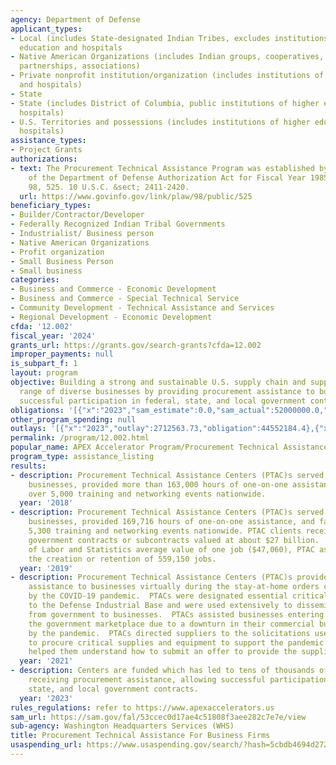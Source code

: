 ```yaml
---
agency: Department of Defense
applicant_types:
- Local (includes State-designated Indian Tribes, excludes institutions of higher
  education and hospitals
- Native American Organizations (includes Indian groups, cooperatives, corporations,
  partnerships, associations)
- Private nonprofit institution/organization (includes institutions of higher education
  and hospitals)
- State
- State (includes District of Columbia, public institutions of higher education and
  hospitals)
- U.S. Territories and possessions (includes institutions of higher education and
  hospitals)
assistance_types:
- Project Grants
authorizations:
- text: The Procurement Technical Assistance Program was established by section 1241
    of the Department of Defense Authorization Act for Fiscal Year 1985.. Pub. L.
    98, 525. 10 U.S.C. &sect; 2411-2420.
  url: https://www.govinfo.gov/link/plaw/98/public/525
beneficiary_types:
- Builder/Contractor/Developer
- Federally Recognized Indian Tribal Governments
- Industrialist/ Business person
- Native American Organizations
- Profit organization
- Small Business Person
- Small business
categories:
- Business and Commerce - Economic Development
- Business and Commerce - Special Technical Service
- Community Development - Technical Assistance and Services
- Regional Development - Economic Development
cfda: '12.002'
fiscal_year: '2024'
grants_url: https://grants.gov/search-grants?cfda=12.002
improper_payments: null
is_subpart_f: 1
layout: program
objective: Building a strong and sustainable U.S. supply chain and supporting a wide
  range of diverse businesses by providing procurement assistance to businesses, fostering
  successful participation in federal, state, and local government contracts.
obligations: '[{"x":"2023","sam_estimate":0.0,"sam_actual":52000000.0,"usa_spending_actual":40004092.32},{"x":"2024","sam_estimate":0.0,"sam_actual":55000000.0,"usa_spending_actual":52481908.68},{"x":"2025","sam_estimate":0.0,"sam_actual":0.0,"usa_spending_actual":4363545.23}]'
other_program_spending: null
outlays: '[{"x":"2023","outlay":2712563.73,"obligation":44552184.4},{"x":"2024","outlay":5707656.34,"obligation":56275211.75},{"x":"2025","outlay":0.0,"obligation":3261623.94}]'
permalink: /program/12.002.html
popular_name: APEX Accelerator Program/Procurement Technical Assistance Program (PTAP))
program_type: assistance_listing
results:
- description: Procurement Technical Assistance Centers (PTAC)s served over 50,000
    businesses, provided more than 163,000 hours of one-on-one assistance, and facilitated
    over 5,000 training and networking events nationwide.
  year: '2018'
- description: Procurement Technical Assistance Centers (PTAC)s served over 54,000
    businesses, provided 169,716 hours of one-on-one assistance, and facilitated over
    5,300 training and networking events nationwide. PTAC clients received 707,689
    government contracts or subcontracts valued at about $27 billion.  Using the Bureau
    of Labor and Statistics average value of one job ($47,060), PTAC assistance facilitated
    the creation or retention of 559,150 jobs.
  year: '2019'
- description: Procurement Technical Assistance Centers (PTAC)s provided one-on-one
    assistance to businesses virtually during the stay-at-home orders caused nationwide
    by the COVID-19 pandemic.  PTACs were designated essential critical infrastructure
    to the Defense Industrial Base and were used extensively to disseminate information
    from government to businesses.  PTACs assisted businesses entering or re-entering
    the government marketplace due to a downturn in their commercial business caused
    by the pandemic.  PTACs directed suppliers to the solicitations used by the government
    to procure critical supplies and equipment to support the pandemic response and
    helped them understand how to submit an offer to provide the supplies.
  year: '2021'
- description: Centers are funded which has led to tens of thousands of businesses
    receiving procurement assistance, allowing successful participation in federal,
    state, and local government contracts.
  year: '2023'
rules_regulations: refer to https://www.apexaccelerators.us
sam_url: https://sam.gov/fal/53ccec0d17ae4c51808f3aee282c7e7e/view
sub-agency: Washington Headquarters Services (WHS)
title: Procurement Technical Assistance For Business Firms
usaspending_url: https://www.usaspending.gov/search/?hash=5cbdb4694d272cc01619c75d4ae9bda6
---
```

